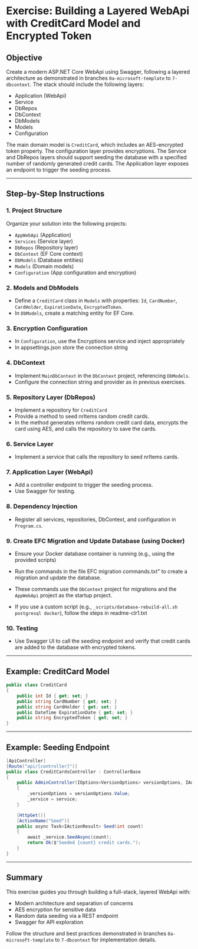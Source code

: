 # Exercise: Building a Layered WebApi with CreditCard Model and Encrypted Token

## Objective
Create a modern ASP.NET Core WebApi using Swagger, following a layered architecture as demonstrated in branches `0a-microsoft-template` to `7-dbcontext`. The stack should include the following layers:
- Application (WebApi)
- Service
- DbRepos
- DbContext
- DbModels
- Models
- Configuration

The main domain model is `CreditCard`, which includes an AES-encrypted token property. The configuration layer provides encryptions. The Service and DbRepos layers should support seeding the database with a specified number of randomly generated credit cards. The Application layer exposes an endpoint to trigger the seeding process.

---

## Step-by-Step Instructions

### 1. Project Structure
Organize your solution into the following projects:
- `AppWebApi` (Application)
- `Services` (Service layer)
- `DbRepos` (Repository layer)
- `DbContext` (EF Core context)
- `DbModels` (Database entities)
- `Models` (Domain models)
- `Configuration` (App configuration and encryption)

### 2. Models and DbModels
- Define a `CreditCard` class in `Models` with properties: `Id`, `CardNumber`, `CardHolder`, `ExpirationDate`, `EncryptedToken`.
- In `DbModels`, create a matching entity for EF Core.

### 3. Encryption Configuration
- In `Configuration`, use the Encryptions service and inject appropriately
- In appsettings.json store the connection string

### 4. DbContext
- Implement `MainDbContext` in the `DbContext` project, referencing `DbModels`.
- Configure the connection string and provider as in previous exercises.

### 5. Repository Layer (DbRepos)
- Implement a repository for `CreditCard`
- Provide a method to seed nrItems random credit cards.
- In the method generates nrItems random credit card data, encrypts the card using AES, and calls the repository to save the cards.

### 6. Service Layer
- Implement a service that calls the repository to seed nrItems cards.

### 7. Application Layer (WebApi)
- Add a controller endpoint to trigger the seeding process.
- Use Swagger for testing.

### 8. Dependency Injection
- Register all services, repositories, DbContext, and configuration in `Program.cs`.

### 9. Create EFC Migration and Update Database (using Docker)
- Ensure your Docker database container is running (e.g., using the provided scripts)

- Run the commands in the file EFC migration commands.txt" to create a migration and update the database. 
- These commands use the `DbContext` project for migrations and the `AppWebApi` project as the startup project.

- If you use a custom script (e.g., `_scripts/database-rebuild-all.sh postgresql docker`), follow the steps in readme-clr1.txt

### 10. Testing
- Use Swagger UI to call the seeding endpoint and verify that credit cards are added to the database with encrypted tokens.

---

## Example: CreditCard Model
```csharp
public class CreditCard
{
    public int Id { get; set; }
    public string CardNumber { get; set; }
    public string CardHolder { get; set; }
    public DateTime ExpirationDate { get; set; }
    public string EncryptedToken { get; set; }
}
```

---

## Example: Seeding Endpoint
```csharp
[ApiController]
[Route("api/[controller]")]
public class CreditCardsController : ControllerBase
{
    public AdminController(IOptions<VersionOptions> versionOptions, IAdminService service)
    {
        _versionOptions = versionOptions.Value;
        _service = service;
    }

    [HttpGet()]
    [ActionName("Seed")]
    public async Task<IActionResult> Seed(int count)
    {
        await _service.SeedAsync(count);
        return Ok($"Seeded {count} credit cards.");
    }
}
```

---

## Summary
This exercise guides you through building a full-stack, layered WebApi with:
- Modern architecture and separation of concerns
- AES encryption for sensitive data
- Random data seeding via a REST endpoint
- Swagger for API exploration

Follow the structure and best practices demonstrated in branches `0a-microsoft-template` to `7-dbcontext` for implementation details.
